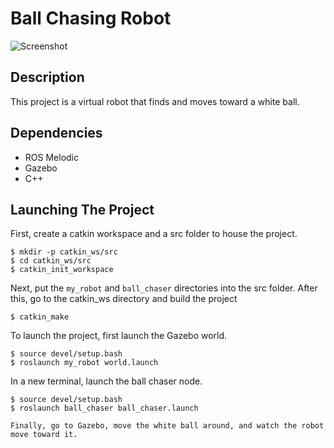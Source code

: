 # Ball Chasing Robot

![Screenshot](./screenshot.jpg)

## Description

This project is a virtual robot that finds and moves toward a white ball.

## Dependencies

  - ROS Melodic
  - Gazebo
  - C++
  
## Launching The Project

First, create a catkin workspace and a src folder to house the project.
```
$ mkdir -p catkin_ws/src
$ cd catkin_ws/src
$ catkin_init_workspace
```

Next, put the ```my_robot``` and ```ball_chaser``` directories into the src folder. After this, go to the catkin_ws directory and build the project
```
$ catkin_make
```

To launch the project, first launch the Gazebo world.
```
$ source devel/setup.bash
$ roslaunch my_robot world.launch
```

In a new terminal, launch the ball chaser node.
```
$ source devel/setup.bash
$ roslaunch ball_chaser ball_chaser.launch

Finally, go to Gazebo, move the white ball around, and watch the robot move toward it.

